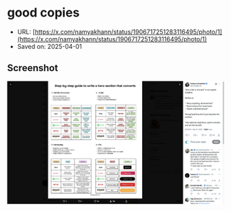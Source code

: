 # good copies

- URL: [https://x.com/namyakhann/status/1906717251283116495/photo/1](https://x.com/namyakhann/status/1906717251283116495/photo/1)
- Saved on: 2025-04-01

## Screenshot

![Screenshot](screenshot.png)

